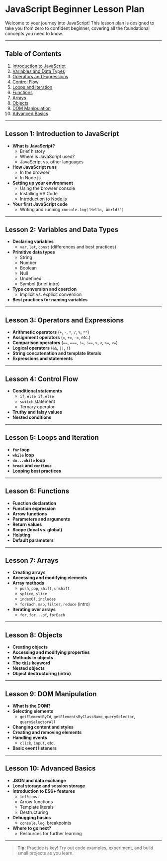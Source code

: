 # JavaScript Beginner Lesson Plan

Welcome to your journey into JavaScript! This lesson plan is designed to take you from zero to confident beginner, covering all the foundational concepts you need to know.

---

## Table of Contents
1. [Introduction to JavaScript](#lesson-1-introduction-to-javascript)
2. [Variables and Data Types](#lesson-2-variables-and-data-types)
3. [Operators and Expressions](#lesson-3-operators-and-expressions)
4. [Control Flow](#lesson-4-control-flow)
5. [Loops and Iteration](#lesson-5-loops-and-iteration)
6. [Functions](#lesson-6-functions)
7. [Arrays](#lesson-7-arrays)
8. [Objects](#lesson-8-objects)
9. [DOM Manipulation](#lesson-9-dom-manipulation)
10. [Advanced Basics](#lesson-10-advanced-basics)

---

## Lesson 1: Introduction to JavaScript
- **What is JavaScript?**
  - Brief history
  - Where is JavaScript used?
  - JavaScript vs. other languages
- **How JavaScript runs**
  - In the browser
  - In Node.js
- **Setting up your environment**
  - Using the browser console
  - Installing VS Code
  - Introduction to Node.js
- **Your first JavaScript code**
  - Writing and running `console.log('Hello, World!')`

---

## Lesson 2: Variables and Data Types
- **Declaring variables**
  - `var`, `let`, `const` (differences and best practices)
- **Primitive data types**
  - String
  - Number
  - Boolean
  - Null
  - Undefined
  - Symbol (brief intro)
- **Type conversion and coercion**
  - Implicit vs. explicit conversion
- **Best practices for naming variables**

---

## Lesson 3: Operators and Expressions
- **Arithmetic operators** (`+`, `-`, `*`, `/`, `%`, `**`)
- **Assignment operators** (`=`, `+=`, `-=`, etc.)
- **Comparison operators** (`==`, `===`, `!=`, `!==`, `>`, `<`, `>=`, `<=`)
- **Logical operators** (`&&`, `||`, `!`)
- **String concatenation and template literals**
- **Expressions and statements**

---

## Lesson 4: Control Flow
- **Conditional statements**
  - `if`, `else if`, `else`
  - `switch` statement
  - Ternary operator
- **Truthy and falsy values**
- **Nested conditions**

---

## Lesson 5: Loops and Iteration
- **`for` loop**
- **`while` loop**
- **`do...while` loop**
- **`break` and `continue`**
- **Looping best practices**

---

## Lesson 6: Functions
- **Function declaration**
- **Function expression**
- **Arrow functions**
- **Parameters and arguments**
- **Return values**
- **Scope (local vs. global)**
- **Hoisting**
- **Default parameters**

---

## Lesson 7: Arrays
- **Creating arrays**
- **Accessing and modifying elements**
- **Array methods**
  - `push`, `pop`, `shift`, `unshift`
  - `splice`, `slice`
  - `indexOf`, `includes`
  - `forEach`, `map`, `filter`, `reduce` (intro)
- **Iterating over arrays**
  - `for`, `for...of`, `forEach`

---

## Lesson 8: Objects
- **Creating objects**
- **Accessing and modifying properties**
- **Methods in objects**
- **The `this` keyword**
- **Nested objects**
- **Object destructuring (intro)**

---

## Lesson 9: DOM Manipulation
- **What is the DOM?**
- **Selecting elements**
  - `getElementById`, `getElementsByClassName`, `querySelector`, `querySelectorAll`
- **Changing content and styles**
- **Creating and removing elements**
- **Handling events**
  - `click`, `input`, etc.
- **Basic event listeners**

---

## Lesson 10: Advanced Basics
- **JSON and data exchange**
- **Local storage and session storage**
- **Introduction to ES6+ features**
  - `let`/`const`
  - Arrow functions
  - Template literals
  - Destructuring
- **Debugging basics**
  - `console.log`, breakpoints
- **Where to go next?**
  - Resources for further learning

---

> **Tip:** Practice is key! Try out code examples, experiment, and build small projects as you learn.

